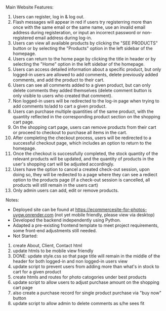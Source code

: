Main Website Features:
1. Users can register, log in & log out.
2. Flash messages will appear in red if users try registerring more than once with the same email or the same name, use an invalid email address during registeration, or input an incorrect password or non-registered email address during log-in.
3. Users can view all available products by clicking the "SEE PRODUCTS" button or by selecting the "Products" option in the left sidebar of the homepage.
4. Users can return to the home page by clicking the title in header or by selecting the "Home" option in the left sidebar of the homepage.
5. Users can access detailed information about a specific product, but only logged-in users are allowed to add comments, delete previously added comments, and add the product to their cart.
6. Users can see all comments added to a given product, but can only delete comments they added themselves (delete comment button is only visible to users who created that comment).
7. Non logged-in users will be redirected to the log-in page when trying to add comments to/add to cart a given product.
8. Users can purchase multiple quantities of the same product, with the quantity reflected in the corresponding product section on the shopping cart page.
9. On the shopping cart page, users can remove products from their cart or proceed to checkout to purchase all items in the cart.
10. After completing the checkout process, users will be redirected to a successful checkout page, which includes an option to return to the homepage.
11. Once the checkout is successfully completed, the stock quantity of the relevant products will be updated, and the quantity of products in the user's shopping cart will be adjusted accordingly.
12. Users have the option to cancel a created check-out session, upon doing so, they will be rediected to a page where they can see a rediect option to the products page (if a check-out session is cancelled, all products will still remain in the users cart)
13. Only admin users can add, edit or remove products.

Notes: 
- Deployed site can be found at https://ecommercesite-for-photos-uygw.onrender.com (not yet mobile friendly, please view via desktop)
- Developed the backend independently using Python.
- Adapted a pre-existing frontend template to meet project requirements, some front-end adjustments still needed.
- Not Started:
1) create About, Client, Contact html
2) update htmls to be mobile view friendly
3) DONE: update style.css so that page title will remain in the middle of the header for both logged-in and non logged-in users view
4) update script to prevent users from adding more than what's in stock to cart for a given product
5) create htmls and routes for photo catogories under best products
6) update script to allow users to adjust purchase amount on the shopping cart page
7) also create a purchase record for single product purchase via "buy now" button
8) update script to allow admin to delete comments as s/he sees fit

